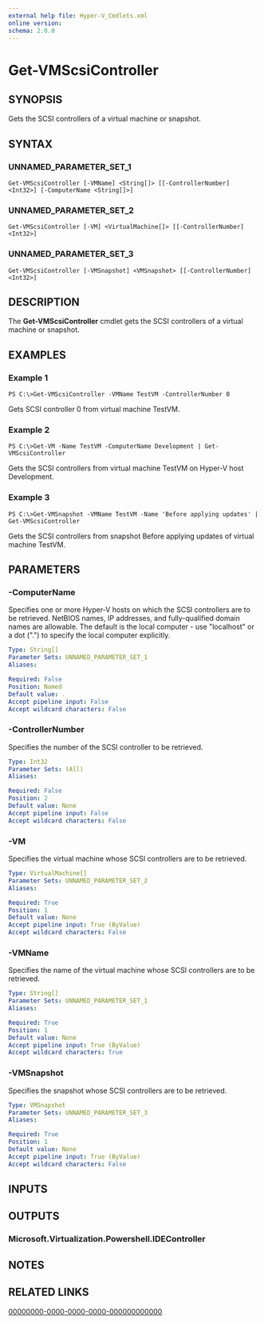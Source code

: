```yaml
---
external help file: Hyper-V_Cmdlets.xml
online version: 
schema: 2.0.0
---
```


# Get-VMScsiController

## SYNOPSIS
Gets the SCSI controllers of a virtual machine or snapshot.

## SYNTAX

### UNNAMED_PARAMETER_SET_1
```
Get-VMScsiController [-VMName] <String[]> [[-ControllerNumber] <Int32>] [-ComputerName <String[]>]
```

### UNNAMED_PARAMETER_SET_2
```
Get-VMScsiController [-VM] <VirtualMachine[]> [[-ControllerNumber] <Int32>]
```

### UNNAMED_PARAMETER_SET_3
```
Get-VMScsiController [-VMSnapshot] <VMSnapshot> [[-ControllerNumber] <Int32>]
```

## DESCRIPTION
The **Get-VMScsiController** cmdlet gets the SCSI controllers of a virtual machine or snapshot.

## EXAMPLES

### Example 1
```
PS C:\>Get-VMScsiController -VMName TestVM -ControllerNumber 0
```

Gets SCSI controller 0 from virtual machine TestVM.

### Example 2
```
PS C:\>Get-VM -Name TestVM -ComputerName Development | Get-VMScsiController
```

Gets the SCSI controllers from virtual machine TestVM on Hyper-V host Development.

### Example 3
```
PS C:\>Get-VMSnapshot -VMName TestVM -Name 'Before applying updates' | Get-VMScsiController
```

Gets the SCSI controllers from snapshot Before applying updates of virtual machine TestVM.

## PARAMETERS

### -ComputerName
Specifies one or more Hyper-V hosts on which the SCSI controllers are to be retrieved.
NetBIOS names, IP addresses, and fully-qualified domain names are allowable.
The default is the local computer - use "localhost" or a dot (".") to specify the local computer explicitly.

```yaml
Type: String[]
Parameter Sets: UNNAMED_PARAMETER_SET_1
Aliases: 

Required: False
Position: Named
Default value: .
Accept pipeline input: False
Accept wildcard characters: False
```

### -ControllerNumber
Specifies the number of the SCSI controller to be retrieved.

```yaml
Type: Int32
Parameter Sets: (All)
Aliases: 

Required: False
Position: 2
Default value: None
Accept pipeline input: False
Accept wildcard characters: False
```

### -VM
Specifies the virtual machine whose SCSI controllers are to be retrieved.

```yaml
Type: VirtualMachine[]
Parameter Sets: UNNAMED_PARAMETER_SET_2
Aliases: 

Required: True
Position: 1
Default value: None
Accept pipeline input: True (ByValue)
Accept wildcard characters: False
```

### -VMName
Specifies the name of the virtual machine whose SCSI controllers are to be retrieved.

```yaml
Type: String[]
Parameter Sets: UNNAMED_PARAMETER_SET_1
Aliases: 

Required: True
Position: 1
Default value: None
Accept pipeline input: True (ByValue)
Accept wildcard characters: True
```

### -VMSnapshot
Specifies the snapshot whose SCSI controllers are to be retrieved.

```yaml
Type: VMSnapshot
Parameter Sets: UNNAMED_PARAMETER_SET_3
Aliases: 

Required: True
Position: 1
Default value: None
Accept pipeline input: True (ByValue)
Accept wildcard characters: False
```

## INPUTS

## OUTPUTS

### Microsoft.Virtualization.Powershell.IDEController

## NOTES

## RELATED LINKS

[00000000-0000-0000-0000-000000000000](00000000-0000-0000-0000-000000000000)

